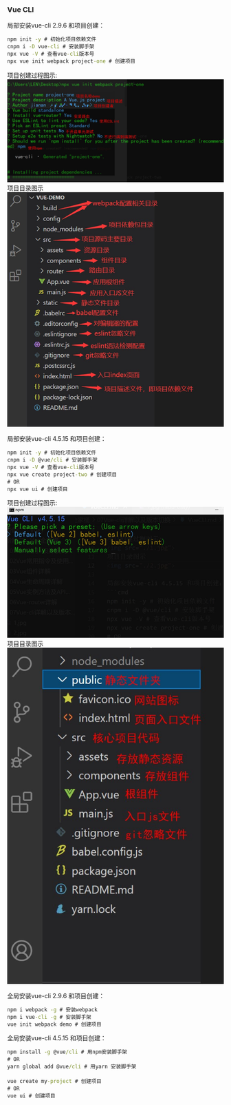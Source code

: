 ### Vue CLI
局部安装vue-cli 2.9.6 和项目创建：
```cmd
npm init -y # 初始化项目依赖文件
cnpm i -D vue-cli # 安装脚手架
npx vue -V # 查看vue-cli版本号
npx vue init webpack project-one # 创建项目
```
项目创建过程图示:
<img src="./1.jpg">
项目目录图示
<img src="./2.jpg">

局部安装vue-cli 4.5.15 和项目创建：
```cmd
npm init -y # 初始化项目依赖文件
cnpm i -D @vue/cli # 安装脚手架
npx vue -V # 查看vue-cli版本号
npx vue create project-two # 创建项目
# OR
npx vue ui # 创建项目
```
项目创建过程图示:
<img src="./3.jpg">
项目目录图示
<img src="./4.jpg">


全局安装vue-cli 2.9.6 和项目创建：
```cmd
npm i webpack -g # 安装webpack
npm i vue-cli -g # 安装脚手架
vue init webpack demo # 创建项目
```

全局安装vue-cli 4.5.15 和项目创建：
```cmd
npm install -g @vue/cli # 用npm安装脚手架
# OR
yarn global add @vue/cli # 用yarn 安装脚手架

vue create my-project # 创建项目
# OR
vue ui # 创建项目
```
